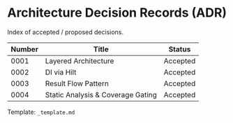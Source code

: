 # Architecture Decision Records (ADR)

Index of accepted / proposed decisions.

| Number | Title | Status |
|--------|-------|--------|
| 0001 | Layered Architecture | Accepted |
| 0002 | DI via Hilt | Accepted |
| 0003 | Result Flow Pattern | Accepted |
| 0004 | Static Analysis & Coverage Gating | Accepted |

Template: `_template.md`
